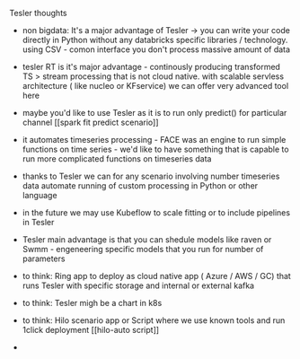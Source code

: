 Tesler thoughts

- non bigdata: It's a major advantage of Tesler -> you can write your code directly in Python without any databricks specific libraries / technology.
using CSV - comon interface
you don't process massive amount of data 

- tesler RT is it's major advantage - continously producing transformed TS > stream processing that is not cloud native. with scalable servless architecture ( like nucleo or KFservice) we can offer very advanced tool here

- maybe you'd like to use Tesler as it is to run only predict() for particular channel [[spark fit predict scenario]]

- it automates timeseries processing - FACE was an engine to run simple functions on time series - we'd like to have something that is capable to run more complicated functions on timeseries data

- thanks to Tesler we can for any scenario involving number timeseries data automate running of custom processing in Python or other language

- in the future we may use Kubeflow to scale fitting or to include pipelines in Tesler

- Tesler main advantage is that you can shedule models like raven or Swmm - engeneering specific models that you run for number of parameters

- to think: Ring app to deploy as cloud native app ( Azure / AWS / GC) that runs Tesler with specific storage and internal or external kafka

- to think: Tesler migh be a chart in k8s 

- to think: Hilo scenario app or Script where we use known tools and run 1click deployment [[hilo-auto script]]
- 

